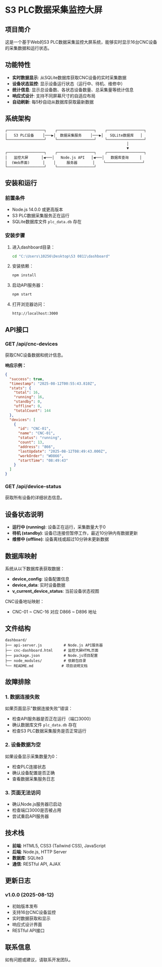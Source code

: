 # S3 PLC数据采集监控大屏

## 项目简介

这是一个基于Web的S3 PLC数据采集监控大屏系统，能够实时显示16台CNC设备的采集数据和运行状态。

## 功能特性

- **实时数据显示**: 从SQLite数据库获取CNC设备的实时采集数据
- **设备状态监控**: 显示设备运行状态（运行中、待机、维修中）
- **统计信息**: 显示总设备数、各状态设备数量、总采集量等统计信息
- **响应式设计**: 支持不同屏幕尺寸的自适应布局
- **自动刷新**: 每5秒自动从数据库获取最新数据

## 系统架构

```
┌─────────────────┐    ┌─────────────────┐    ┌─────────────────┐
│   S3 PLC设备    │───▶│  数据采集服务    │───▶│   SQLite数据库   │
└─────────────────┘    └─────────────────┘    └─────────────────┘
                                                        │
                                                        ▼
┌─────────────────┐    ┌─────────────────┐    ┌─────────────────┐
│   监控大屏      │◀───│   Node.js API   │◀───│   数据库查询     │
│  (Web界面)      │    │     服务器       │    └─────────────────┘
└─────────────────┘    └─────────────────┘
```

## 安装和运行

### 前置条件

- Node.js 14.0.0 或更高版本
- S3 PLC数据采集服务正在运行
- SQLite数据库文件 `plc_data.db` 存在

### 安装步骤

1. 进入dashboard目录：
   ```bash
   cd "C:\Users\10256\Desktop\S3 0811\dashboard"
   ```

2. 安装依赖：
   ```bash
   npm install
   ```

3. 启动API服务器：
   ```bash
   npm start
   ```

4. 打开浏览器访问：
   ```
   http://localhost:3000
   ```

## API接口

### GET /api/cnc-devices

获取CNC设备数据和统计信息。

**响应示例：**
```json
{
  "success": true,
  "timestamp": "2025-08-12T00:55:43.810Z",
  "stats": {
    "total": 16,
    "running": 16,
    "standby": 0,
    "offline": 0,
    "totalCount": 144
  },
  "devices": [
    {
      "id": "CNC-01",
      "name": "CNC-01",
      "status": "running",
      "count": 13,
      "address": "866",
      "lastUpdate": "2025-08-12T08:49:43.000Z",
      "workOrder": "WO866",
      "startTime": "08:49:43"
    }
  ]
}
```

### GET /api/device-status

获取所有设备的详细状态信息。

## 设备状态说明

- **运行中 (running)**: 设备正在运行，采集数量大于0
- **待机 (standby)**: 设备已连接但暂停工作，最近10分钟内有数据更新
- **维修中 (offline)**: 设备离线或超过10分钟未更新数据

## 数据库映射

系统从以下数据库表获取数据：

- **device_config**: 设备配置信息
- **device_data**: 实时设备数据
- **v_current_device_status**: 当前设备状态视图

CNC设备地址映射：
- CNC-01 ~ CNC-16 对应 D866 ~ D896 地址

## 文件结构

```
dashboard/
├── api-server.js          # Node.js API服务器
├── cnc-dashboard.html     # 监控大屏HTML页面
├── package.json           # Node.js项目配置
├── node_modules/          # 依赖包目录
└── README.md             # 项目说明文档
```

## 故障排除

### 1. 数据连接失败

如果页面显示"数据连接失败"错误：

- 检查API服务器是否正在运行（端口3000）
- 确认数据库文件 `plc_data.db` 存在
- 检查S3 PLC数据采集服务是否正常运行

### 2. 设备数据为空

如果设备显示采集数量为0：

- 检查PLC连接状态
- 确认设备配置是否正确
- 查看数据采集服务日志

### 3. 页面无法访问

- 确认Node.js服务器已启动
- 检查端口3000是否被占用
- 尝试重启API服务器

## 技术栈

- **前端**: HTML5, CSS3 (Tailwind CSS), JavaScript
- **后端**: Node.js, HTTP Server
- **数据库**: SQLite3
- **通信**: RESTful API, AJAX

## 更新日志

### v1.0.0 (2025-08-12)

- 初始版本发布
- 支持16台CNC设备监控
- 实时数据获取和显示
- 响应式设计界面
- RESTful API接口

## 联系信息

如有问题或建议，请联系开发团队。